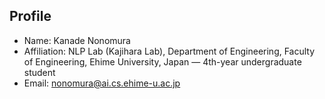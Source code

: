 ## Profile
- Name: Kanade Nonomura
- Affiliation: NLP Lab (Kajihara Lab), Department of Engineering, Faculty of Engineering, Ehime University, Japan — 4th-year undergraduate student
- Email: nonomura@ai.cs.ehime-u.ac.jp

